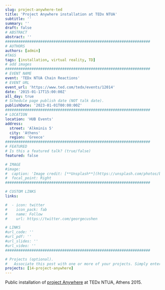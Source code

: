 ```yaml
---
slug: project-anywhere-ted
title: 'Project Anywhere installation at TEDx NTUA'
subtitle: ''
summary: ''
draft: false
# ABSTRACT 
abstract: ''
##################################################################
# AUTHORS 
authors: [admin]
#TAGS
tags: [installation, virtual reality, TD]
# add images
##################################################################
# EVENT NAME 
event: 'TEDx NTUA Chain Reactions'
# EVENT URL 
event_url: 'https://www.ted.com/tedx/events/12014'
date: '2015-01-17T15:00:00Z'
all_day: true
# Schedule page publish date (NOT talk date).
publishDate: '2023-01-01T00:00:00Z'
##################################################################
# LOCATION 
location: 'HUB Events'
address:
  street: 'Alkminis 5'
  city: 'Athens'
  region: 'Greece'
##################################################################
# FEATURED
# Is this a featured talk? (true/false)
featured: false

# IMAGE 
#image:
#  caption: 'Image credit: [**Unsplash**](https://unsplash.com/photos/bzdhc5b3Bxs)'
#  focal_point: Right
##################################################################

# CUSTOM LINKS 
links:

#  - icon: twitter
#    icon_pack: fab
#    name: Follow
#    url: https://twitter.com/georgecushen

# LINKS 
#url_code: ''
#url_pdf: ''
#url_slides: ''
#url_video: ''
##################################################################

# Projects (optional).
#   Associate this post with one or more of your projects. Simply enter your project's folder or file name without extension. Otherwise, set `projects = []`.
projects: [14-project-anywhere]
---
```


Public installation of [project Anywhere](../../project/project-anywhere) at TEDx NTUA, Athens 2015.  
